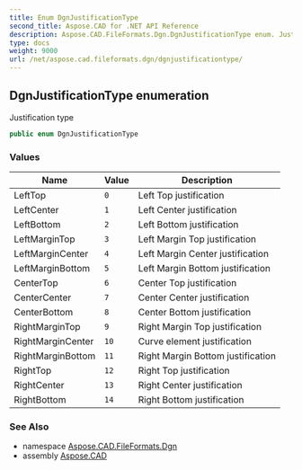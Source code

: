 ```yaml
---
title: Enum DgnJustificationType
second_title: Aspose.CAD for .NET API Reference
description: Aspose.CAD.FileFormats.Dgn.DgnJustificationType enum. Justification type
type: docs
weight: 9000
url: /net/aspose.cad.fileformats.dgn/dgnjustificationtype/
---
```

## DgnJustificationType enumeration

Justification type

```csharp
public enum DgnJustificationType
```

### Values

| Name | Value | Description |
| --- | --- | --- |
| LeftTop | `0` | Left Top justification |
| LeftCenter | `1` | Left Center justification |
| LeftBottom | `2` | Left Bottom justification |
| LeftMarginTop | `3` | Left Margin Top justification |
| LeftMarginCenter | `4` | Left Margin Center justification |
| LeftMarginBottom | `5` | Left Margin Bottom justification |
| CenterTop | `6` | Center Top justification |
| CenterCenter | `7` | Center Center justification |
| CenterBottom | `8` | Center Bottom justification |
| RightMarginTop | `9` | Right Margin Top justification |
| RightMarginCenter | `10` | Curve element justification |
| RightMarginBottom | `11` | Right Margin Bottom justification |
| RightTop | `12` | Right Top justification |
| RightCenter | `13` | Right Center justification |
| RightBottom | `14` | Right Bottom justification |

### See Also

* namespace [Aspose.CAD.FileFormats.Dgn](../../aspose.cad.fileformats.dgn/)
* assembly [Aspose.CAD](../../)


